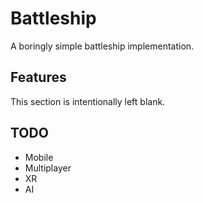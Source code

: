 # Battleship

A boringly simple battleship implementation.

## Features

This section is intentionally left blank.

## TODO

* Mobile
* Multiplayer
* XR
* AI